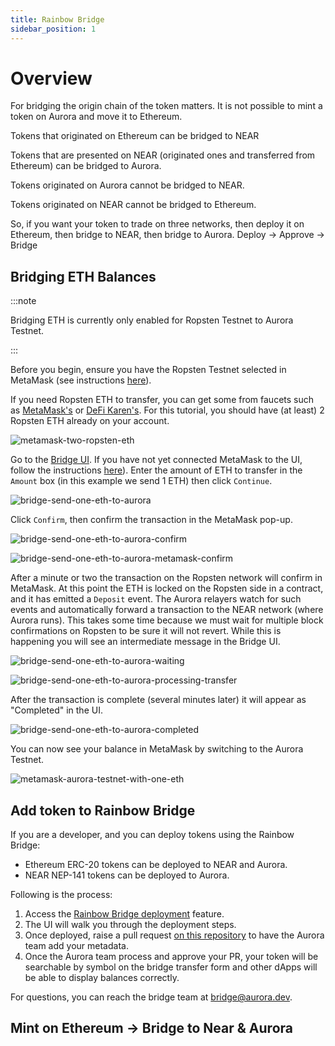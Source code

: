 ```yaml
---
title: Rainbow Bridge
sidebar_position: 1
---
```


# Overview

For bridging the origin chain of the token matters. It is not possible to mint a token on Aurora and move it to Ethereum.

Tokens that originated on Ethereum can be bridged to NEAR

Tokens that are presented on NEAR (originated ones and transferred from Ethereum) can be bridged to Aurora.

Tokens originated on Aurora cannot be bridged to NEAR.

Tokens originated on NEAR cannot be bridged to Ethereum.

So, if you want your token to trade on three networks, then deploy it on Ethereum, then bridge to NEAR, then bridge to Aurora. Deploy → Approve → Bridge

## Bridging ETH Balances

:::note

Bridging ETH is currently only enabled for Ropsten Testnet to Aurora Testnet.

:::

Before you begin, ensure you have the Ropsten Testnet selected in MetaMask (see instructions [here](../interact/testnet-faucet.md)).

If you need Ropsten ETH to transfer, you can get some from faucets such as [MetaMask's](https://faucet.metamask.io/) or [DeFi Karen's](https://faucet.ropsten.be/).
For this tutorial, you should have (at least) 2 Ropsten ETH already on your account.

![metamask-two-ropsten-eth](/img/metamask_two_ropsten_eth.png)

Go to the [Bridge UI](https://testnet.aurora.dev/bridge).
If you have not yet connected MetaMask to the UI, follow the instructions [here](../interact/testnet-faucet.md)).
Enter the amount of ETH to transfer in the `Amount` box (in this example we send 1 ETH) then click `Continue`.

![bridge-send-one-eth-to-aurora](/img/bridge_send_one_eth_to_aurora.png)

Click `Confirm`, then confirm the transaction in the MetaMask pop-up.

![bridge-send-one-eth-to-aurora-confirm](/img/bridge_send_one_eth_to_aurora_confirm.png)

![bridge-send-one-eth-to-aurora-metamask-confirm](/img/bridge_send_one_eth_to_aurora_metamask_confirm.png)

After a minute or two the transaction on the Ropsten network will confirm in MetaMask.
At this point the ETH is locked on the Ropsten side in a contract, and it has emitted a `Deposit` event.
The Aurora relayers watch for such events and automatically forward a transaction to the NEAR network (where Aurora runs).
This takes some time because we must wait for multiple block confirmations on Ropsten to be sure it will not revert.
While this is happening you will see an intermediate message in the Bridge UI.

![bridge-send-one-eth-to-aurora-waiting](/img/bridge_send_one_eth_to_aurora_waiting.png)

![bridge-send-one-eth-to-aurora-processing-transfer](/img/bridge_send_one_eth_to_aurora_processing_transfer.png)

After the transaction is complete (several minutes later) it will appear as "Completed" in the UI.

![bridge-send-one-eth-to-aurora-completed](/img/bridge_send_one_eth_to_aurora_completed.png)

You can now see your balance in MetaMask by switching to the Aurora Testnet.

![metamask-aurora-testnet-with-one-eth](/img/metamask_aurora_testnet_with_one_eth.png)

## Add token to Rainbow Bridge

If you are a developer, and you can deploy tokens using the Rainbow Bridge:

- Ethereum ERC-20 tokens can be deployed to NEAR and Aurora.
- NEAR NEP-141 tokens can be deployed to Aurora.

Following is the process:

1. Access the [Rainbow Bridge deployment](https://rainbowbridge.app/deploy) feature.
2. The UI will walk you through the deployment steps.
3. Once deployed, raise a pull request [on this repository](https://github.com/aurora-is-near/bridge-assets) to have the Aurora team add your metadata.
4. Once the Aurora team process and approve your PR, your token will be searchable by symbol on the
bridge transfer form and other dApps will be able to display balances correctly.

For questions, you can reach the bridge team at [bridge@aurora.dev](mailto:bridge@aurora.dev).

## Mint on Ethereum → Bridge to Near & Aurora
